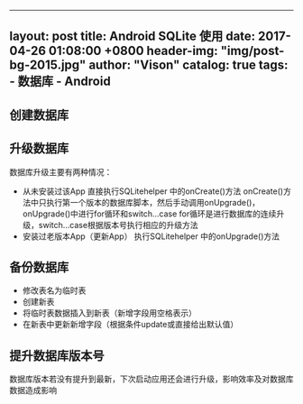 
---
layout: post
title:  Android SQLite 使用
date:   2017-04-26 01:08:00 +0800
header-img: "img/post-bg-2015.jpg"
author:  "Vison"
catalog: true
tags:
    - 数据库
    - Android
---

## 创建数据库

## 升级数据库
  数据库升级主要有两种情况：
   * 从未安装过该App
     直接执行SQLitehelper 中的onCreate()方法
     onCreate()方法中只执行第一个版本的数据库脚本，然后手动调用onUpgrade()，onUpgrade()中进行for循环和switch...case
     for循环是进行数据库的连续升级，switch...case根据版本号执行相应的升级方法
   * 安装过老版本App（更新App）
     执行SQLitehelper 中的onUpgrade()方法

## 备份数据库
  * 修改表名为临时表
  * 创建新表
  * 将临时表数据插入到新表（新增字段用空格表示）
  * 在新表中更新新增字段（根据条件update或直接给出默认值）
  
## 提升数据库版本号
  数据库版本若没有提升到最新，下次启动应用还会进行升级，影响效率及对数据库数据造成影响
